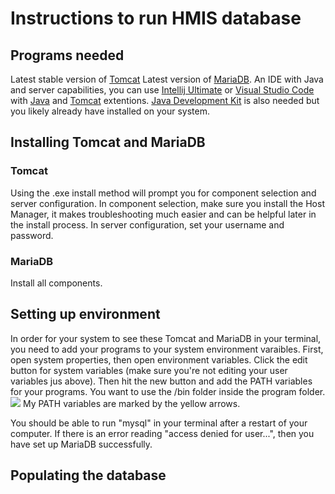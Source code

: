 # Instructions to run HMIS database 

## Programs needed ##
Latest stable version of [Tomcat](https://tomcat.apache.org/download-80.cgi)
Latest version of [MariaDB](https://mariadb.org/download/).
An IDE with Java and server capabilities, you can use [Intellij Ultimate](https://www.jetbrains.com/idea/) or [Visual Studio Code](https://code.visualstudio.com/) with [Java](https://marketplace.visualstudio.com/items?itemName=vscjava.vscode-java-debug) and [Tomcat](https://marketplace.visualstudio.com/items?itemName=adashen.vscode-tomcat) extentions. 
[Java Development Kit](https://www.oracle.com/java/technologies/javase/javase-jdk8-downloads.html) is also needed but you likely already have installed on your system.

## Installing Tomcat and MariaDB ##
### Tomcat ### 
Using the .exe install method will prompt you for component selection and server configuration. 
In component selection, make sure you install the Host Manager, it makes troubleshooting much easier and can be helpful later in the install process. 
In server configuration, set your username and password. 
### MariaDB ###
Install all components.

## Setting up environment ##
In order for your system to see these Tomcat and MariaDB in your terminal, you need to add your programs to your system environment varaibles. 
First, open system properties, then open environment variables. Click the edit button for system variables (make sure you're not editing your user variables jus above). Then hit the new button and add the PATH variables for your programs. You want to use the /bin folder inside the program folder. 
![](https://i.imgur.com/vArAOqn.jpg)
My PATH variables are marked by the yellow arrows.

You should be able to run "mysql" in your terminal after a restart of your computer. If there is an error reading "access denied for user...", then you have set up MariaDB successfully. 

## Populating the database ##
